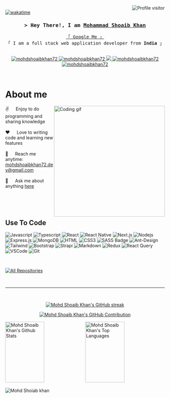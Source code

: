 <!--
<h2 align="center">
  Welcome to Al Siam World!
  <img src="https://media.giphy.com/media/hvRJCLFzcasrR4ia7z/giphy.gif" width="28">
</h2>
-->

<!--
<p align="center">
  <a href="https://github.com/mohdshoaibkhan72"><img src="https://readme-typing-svg.herokuapp.com/?lines=Self%20Taught%20Programmer;Front%20End%20Developer;1.5%2B%20years%20of%20coding%20experience;Always%20learning%20new%20things&center=true&width=380&height=45"></a>
</p>

 -->

<a href="https://komarev.com/ghpvc/?username=mohdshoaibkhan72">
  <img align="right" src="https://komarev.com/ghpvc/?username=mohdshoaibkhan72&label=Visitors&color=0e75b6&style=flat" alt="Profile visitor" />
</a>


[![wakatime](https://wakatime.com/badge/user/eebb3dd8-d9b2-40de-9b88-6fd6cac99dbc.svg)](https://wakatime.com/@eebb3dd8-d9b2-40de-9b88-6fd6cac99dbc)

<!-- Intro  -->
<h3 align="center">
        <samp>&gt; Hey There!, I am
                <b><a target="_blank" href="https://mohdshoaibkhan72.com">Mohammad Shoaib Khan</a></b>
        </samp>
</h3>


<p align="center"> 
  <samp>
    <a href="https://www.google.com/search?q=Mohammad+Shoaib+Khan">「 Google Me 」</a>
    <br>
    「 I am a full stack web application developer from <b>India</b> 」
    <br>
    <br>
  </samp>
</p>

<p align="center">
 <a href="[https://mohdshoaibkhan72.com](https://mohdshoaibkhan72.github.io/Portfolio-Resposive-/#home)" target="blank">
  <img src="https://img.shields.io/badge/Website-DC143C?style=for-the-badge&logo=medium&logoColor=white" alt="mohdshoaibkhan72" />
 </a>
 <a href="https://linkedin.com/in/mohdshoaibkhan72" target="_blank">
  <img src="https://img.shields.io/badge/LinkedIn-0077B5?style=for-the-badge&logo=linkedin&logoColor=white" alt="mohdshoaibkhan72"/>
 </a>
 <!-- <a href="https://dev.to/mohdshoaibkhan72" target="_blank">
  <img src="https://img.shields.io/badge/dev.to-0A0A0A?style=for-the-badge&logo=dev.to&logoColor=white" alt="mohdshoaibkhan72" />
 </a> -->
 <a href="https://twitter.com/_mohdshoaibkhan72" target="_blank">
  <img src="https://img.shields.io/badge/Twitter-1DA1F2?style=for-the-badge&logo=twitter&logoColor=white" />
 </a>
 <a href="https://instagram.com/_mohdshoaibkhan72" target="_blank">
  <img src="https://img.shields.io/badge/Instagram-fe4164?style=for-the-badge&logo=instagram&logoColor=white" alt="mohdshoaibkhan72" />
 </a> 
 <a href="https://facebook.com/mohdshoaibkhan72.dev" target="_blank">
  <img src="https://img.shields.io/badge/Facebook-20BEFF?&style=for-the-badge&logo=facebook&logoColor=white" alt="mohdshoaibkhan72"  />
  </a> 
</p>
<br />

<!-- About Section -->
 # About me
 
<p>
 <img align="right" width="350" src="/assets/programmer.gif" alt="Coding gif" />
  
 ✌️ &emsp; Enjoy to do programming and sharing knowledge <br/><br/>
 ❤️ &emsp; Love to writing code and learning new features<br/><br/>
 📧 &emsp; Reach me anytime: mohdshoaibkhan72.dev@gmail.com<br/><br/>
 💬 &emsp; Ask me about anything [here](https://github.com/mohdshoaibkhan72/mohdshoaibkhan72/issues)

</p>

<br/>
<br/>
<br/>

## Use To Code

![Javascript](https://img.shields.io/badge/Javascript-F0DB4F?style=for-the-badge&labelColor=black&logo=javascript&logoColor=F0DB4F)
![Typescript](https://img.shields.io/badge/Typescript-007acc?style=for-the-badge&labelColor=black&logo=typescript&logoColor=007acc)
![React](https://img.shields.io/badge/-React-61DBFB?style=for-the-badge&labelColor=black&logo=react&logoColor=61DBFB)
![React Native](https://img.shields.io/badge/React_Native-20232A?style=for-the-badge&logo=react&logoColor=61DAFB)
![Next.js](https://img.shields.io/badge/next.js-000000?style=for-the-badge&logo=nextdotjs&logoColor=white)
![Nodejs](https://img.shields.io/badge/Nodejs-3C873A?style=for-the-badge&labelColor=black&logo=node.js&logoColor=3C873A)
![Express.js](https://img.shields.io/badge/Express.js-000000?style=for-the-badge&logo=express&logoColor=white)
![MongoDB](https://img.shields.io/badge/MongoDB-4EA94B?style=for-the-badge&logo=mongodb&logoColor=white)
![HTML](https://img.shields.io/badge/HTML5-E34F26?style=for-the-badge&logo=html5&logoColor=white)
![CSS3](https://img.shields.io/badge/CSS3-1572B6?style=for-the-badge&logo=css3&logoColor=white)
![SASS Badge](https://img.shields.io/badge/Sass-CC6699?style=for-the-badge&logo=sass&logoColor=white)
![Ant-Design](https://img.shields.io/badge/AntDesign-0170FE?style=for-the-badge&logo=antdesign&logoColor=white)
![Tailwind](https://img.shields.io/badge/Tailwind_CSS-092749?style=for-the-badge&logo=tailwindcss&logoColor=06B6D4&labelColor=000000)
![Bootstrap](https://img.shields.io/badge/Bootstrap-563D7C?style=for-the-badge&logo=bootstrap&logoColor=white)
![Strapi](https://img.shields.io/badge/strapi-2E7EEA?style=for-the-badge&logo=strapi&logoColor=white)
![Markdown](https://img.shields.io/badge/Markdown-000000?style=for-the-badge&logo=markdown&logoColor=white)
![Redux](https://img.shields.io/badge/Redux-593D88?style=for-the-badge&logo=redux&logoColor=white)
![React Query](https://img.shields.io/badge/-React_Query-FF4154?style=for-the-badge&logo=react%20query&logoColor=white)
![VSCode](https://img.shields.io/badge/Visual_Studio-0078d7?style=for-the-badge&logo=visual%20studio&logoColor=white)
![Git](https://img.shields.io/badge/Git-F05032?style=for-the-badge&logo=git&logoColor=white)

<br/>



<p align="left">
  <a href="https://github.com/mohdshoaibkhan72?tab=repositories" target="_blank"><img alt="All Repositories" title="All Repositories" src="https://img.shields.io/badge/-All%20Repos-2962FF?style=for-the-badge&logo=koding&logoColor=white"/></a>
</p>

<br/>
<hr/>
<br/>

<p align="center">
  <a href="https://github.com/mohdshoaibkhan72">
    <img src="https://github-readme-streak-stats.herokuapp.com/?user=mohdshoaibkhan72&theme=radical&border=7F3FBF&background=0D1117" alt="Mohd Shoaib Khan's GitHub streak"/>
  </a>
</p>

<p align="center">
  <a href="https://github.com/mohdshoaibkhan72">
    <img src="https://github-profile-summary-cards.vercel.app/api/cards/profile-details?username=mohdshoaibkhan72&theme=radical" alt="Mohd Shoaib Khan's GitHub Contribution"/>
  </a>
</p>

<a> 
    <a href="https://github.com/mohdshoaibkhan72"><img alt="Mohd Shoaib Khan's Github Stats" src="https://denvercoder1-github-readme-stats.vercel.app/api?username=mohdshoaibkhan72&show_icons=true&count_private=true&theme=react&border_color=7F3FBF&bg_color=0D1117&title_color=F85D7F&icon_color=F8D866" height="192px" width="49.5%"/></a>
  <a href="https://github.com/mohdshoaibkhan72"><img alt="Mohd Shoaib Khan's Top Languages" src="https://denvercoder1-github-readme-stats.vercel.app/api/top-langs/?username=mohdshoaibkhan72&langs_count=8&layout=compact&theme=react&border_color=7F3FBF&bg_color=0D1117&title_color=F85D7F&icon_color=F8D866" height="192px" width="49.5%"/></a>
  <br/>
</a>


![Mohd Shoiab khan](https://github-readme-activity-graph.vercel.app/graph?username=mohdshoaibkhan72&custom_title=Mohd%20Shoaib%20Khan's%20GitHub%20Activity%20Graph&bg_color=0D1117&color=7F3FBF&line=7F3FBF&point=7F3FBF&area_color=FFFFFF&title_color=FFFFFF&area=true)
